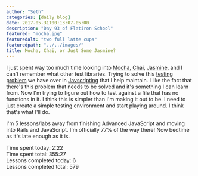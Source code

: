```yaml
---
author: "Seth"
categories: [daily blog]
date: 2017-05-31T00:13:07-05:00
description: "Day 93 of Flatiron School"
featured: "mocha.jpg"
featuredalt: "two full latte cups"
featuredpath: "../../images/"
title: Mocha, Chai, or Just Some Jasmine?
---
```


I just spent way too much time looking into [Mocha][1], [Chai][2], [Jasmine][3], and I can't remember what other test libraries. Trying to solve this [testing problem][4] we have over in [Javscripting][5] that I help maintain. I like the fact that there's this problem that needs to be solved and it's something I can learn from. Now I'm trying to figure out how to test against a file that has no functions in it. I think this is simpler than I'm making it out to be. I need to just create a simple testing environment and start playing around. I think that's what I'll do.

I'm 5 lessons/labs away from finishing Advanced JavaScript and moving into Rails and JavaScript. I'm officially 77% of the way there! Now bedtime as it's late enough as it is.

Time spent today: 2:22  
Time spent total: 355:27  
Lessons completed today: 6  
Lessons completed total: 579

  [1]:https://mochajs.org
  [2]:http://chaijs.com
  [3]:https://jasmine.github.io
  [4]:https://github.com/workshopper/javascripting/issues/196
  [5]:https://github.com/workshopper/javascripting
